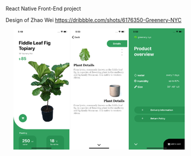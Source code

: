 React Native Front-End project 

Design of Zhao Wei https://dribbble.com/shots/6176350-Greenery-NYC


<p style="color: red" align="middle">
  <img src="/screenshots/green1.png" alt="test image size" height="30%" width="30%" >
  <img src="/screenshots/green2.png" alt="test image size" height="30%" width="30%">
  <img src="/screenshots/green3.png" alt="test image size" height="30%" width="30%">
</p>

